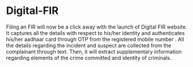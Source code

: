 # Digital-FIR
Filing an FIR will now be a click away with the launch of Digital FIR website. 
It captures all the details with respect to his/her identity and  authenticates his/her aadhaar card through OTP from the registered mobile number .
All the details regarding the incident and suspect are collected from the complainant through text.
Then, it will extract supplementary information regarding elements of the crime committed and identity of criminals.
